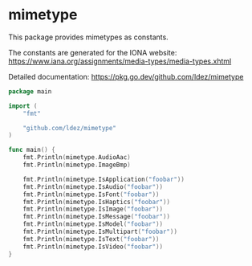 # mimetype

This package provides mimetypes as constants.

The constants are generated for the IONA website: https://www.iana.org/assignments/media-types/media-types.xhtml

Detailed documentation: https://pkg.go.dev/github.com/ldez/mimetype

```go
package main

import (
	"fmt"

	"github.com/ldez/mimetype"
)

func main() {
	fmt.Println(mimetype.AudioAac)
	fmt.Println(mimetype.ImageBmp)

	fmt.Println(mimetype.IsApplication("foobar"))
	fmt.Println(mimetype.IsAudio("foobar"))
	fmt.Println(mimetype.IsFont("foobar"))
	fmt.Println(mimetype.IsHaptics("foobar"))
	fmt.Println(mimetype.IsImage("foobar"))
	fmt.Println(mimetype.IsMessage("foobar"))
	fmt.Println(mimetype.IsModel("foobar"))
	fmt.Println(mimetype.IsMultipart("foobar"))
	fmt.Println(mimetype.IsText("foobar"))
	fmt.Println(mimetype.IsVideo("foobar"))
}

```


